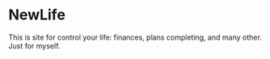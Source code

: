 # NewLife
This is site for control your life: finances, plans completing, and many other. Just for myself.
